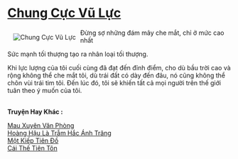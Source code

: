 <a href="https://truyentiki.com/chung-cuc-vu-luc.30496/" title="Chung Cực Vũ Lực"><h1>Chung Cực Vũ Lực</h1></a><div style="display:table"><img align="right" style="float: left; padding: 10px;" src="https://truyentiki.com/a/img/str/src/30496.jpg" alt="Chung Cực Vũ Lực">Đừng sợ những đám mây che mắt, chỉ ở mức cao nhất <p></p> Sức mạnh tối thượng tạo ra nhân loại tối thượng. <p></p> Khi lực lượng của tôi cuối cùng đã đạt đến đỉnh điểm, cho dù bầu trời cao và rộng không thể che mắt tôi, dù trái đất có dày đến đâu, nó cũng không thể chôn vùi trái tim tôi. Đến lúc đó, tôi sẽ khiến tất cả mọi người trên thế giới tuân theo ý muốn của tôi.</div><p><br><b>Truyện Hay Khác :</b></p><a href="https://truyentiki.com/mau-xuyen-van-phong.30495/" alt="Mau Xuyên Văn Phòng">Mau Xuyên Văn Phòng</a><br/><a href="https://github.com/nownovels/top500/tree/master/truyenhay/33632/" alt="Hoàng Hậu Là Trẫm Hắc Ánh Trăng">Hoàng Hậu Là Trẫm Hắc Ánh Trăng</a><br/><a href="https://github.com/nownovels/truyenhay/tree/master/truyenhay/30592/README.md" alt="Một Kiếp Tiên Đồ">Một Kiếp Tiên Đồ</a><br/><a href="https://github.com/nownovels/truyenhay/tree/master/truyenhay/30824/README.md" alt="Cái Thế Tiên Tôn">Cái Thế Tiên Tôn</a><br/>